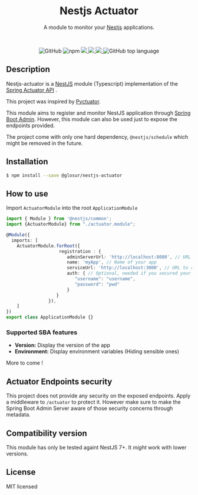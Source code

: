 
<h1 align="center">Nestjs Actuator</h1>

<p align="center">A module to monitor your <a href="https://github.com/nestjs/nest">Nestjs</a> applications.</p>
<br/>
<p align="center">
    <img alt="GitHub" src="https://img.shields.io/github/license/glosur/nestjs-actuator">
    <img alt="npm" src="https://img.shields.io/npm/v/@glosur/nestjs-actuator">
    <a href="https://cloud.drone.io/Glosur/nestjs-actuator">
        <img src="https://cloud.drone.io/api/badges/Glosur/nestjs-actuator/status.svg" />
    </a>
    <a href="https://codeclimate.com/github/Glosur/nestjs-actuator/maintainability">
        <img src="https://api.codeclimate.com/v1/badges/b4a9985f26bfb6b4250d/maintainability" />
    </a>
    <a href="https://codecov.io/gh/Glosur/nestjs-actuator">
      <img src="https://codecov.io/gh/Glosur/nestjs-actuator/branch/master/graph/badge.svg" />
    </a>
    <img alt="GitHub top language" src="https://img.shields.io/github/languages/top/glosur/nestjs-actuator">
</p>

## Description

Nestjs-actuator is a [NestJS](https://nestjs.com/) module (Typescript) implementation of the [Spring Actuator API](https://docs.spring.io/spring-boot/docs/current/actuator-api/html/#info) .
 
This project was inspired by [Pyctuator](https://github.com/SolarEdgeTech/pyctuator).
 
This module aims to register and monitor NestJS application through [Spring Boot Admin](https://github.com/codecentric/spring-boot-admin).
However, this module can also be used just to expose the endpoints provided.

The project come with only one hard dependency, `@nestjs/schedule` which might be removed in the future.

## Installation

```bash
$ npm install --save @glosur/nestjs-actuator
```

## How to use

Import `ActuatorModule` into the root `ApplicationModule`

```typescript
import { Module } from '@nestjs/common';
import {ActuatorModule} from "./actuator.module";

@Module({
  imports: [
    ActuatorModule.forRoot({
                    registration : {
                       adminServerUrl: 'http://localhost:8080', // URL of the spring boot admin server
                       name: 'myApp', // Name of your app
                       serviceUrl: 'http://localhost:3000', // URL to register with to Spring Boot Admin. This is what Spring Boot Admin will try to call to fetch informations.
                       auth: { // Optional, needed if you secured your Spring Boot Admin Server
                          "username": "username",
                          "password": "pwd"
                       }
                   }
                }),
    ]
})
export class ApplicationModule {}
```

### Supported SBA features
* **Version:** Display the version of the app
* **Environment:** Display environment variables (Hiding sensible ones)

More to come !

## Actuator Endpoints security

This project does not provide any security on the exposed endpoints. Apply a middleware to `/actuator` to protect it. 
However make sure to make the Spring Boot Admin Server aware of those security concerns through metadata.


## Compatibility version

This module has only be tested againt NestJS 7+. It *might* work with lower versions.

## License

MIT licensed
